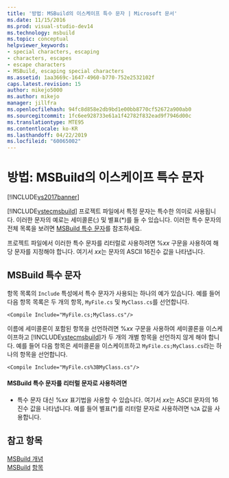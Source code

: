 ```yaml
---
title: '방법: MSBuild의 이스케이프 특수 문자 | Microsoft 문서'
ms.date: 11/15/2016
ms.prod: visual-studio-dev14
ms.technology: msbuild
ms.topic: conceptual
helpviewer_keywords:
- special characters, escaping
- characters, escapes
- escape characters
- MSBuild, escaping special characters
ms.assetid: 1aa3669c-1647-4960-b770-752e2532102f
caps.latest.revision: 15
author: mikejo5000
ms.author: mikejo
manager: jillfra
ms.openlocfilehash: 94fc8d858e2db9bd1e00bb8770cf52672a900ab0
ms.sourcegitcommit: 1fc6ee928733e61a1f42782f832ead9f7946d00c
ms.translationtype: MTE95
ms.contentlocale: ko-KR
ms.lasthandoff: 04/22/2019
ms.locfileid: "60065002"
---
```

# <a name="how-to-escape-special-characters-in-msbuild"></a>방법: MSBuild의 이스케이프 특수 문자
[!INCLUDE[vs2017banner](../includes/vs2017banner.md)]

[!INCLUDE[vstecmsbuild](../includes/vstecmsbuild-md.md)] 프로젝트 파일에서 특정 문자는 특수한 의미로 사용됩니다. 이러한 문자의 예로는 세미콜론(;) 및 별표(*)를 들 수 있습니다. 이러한 특수 문자의 전체 목록을 보려면 [MSBuild 특수 문자](../msbuild/msbuild-special-characters.md)를 참조하세요.  
  
 프로젝트 파일에서 이러한 특수 문자를 리터럴로 사용하려면 %*xx* 구문을 사용하여 해당 문자를 지정해야 합니다. 여기서 *xx*는 문자의 ASCII 16진수 값을 나타냅니다.  
  
## <a name="msbuild-special-characters"></a>MSBuild 특수 문자  
 항목 목록의 `Include` 특성에서 특수 문자가 사용되는 하나의 예가 있습니다. 예를 들어 다음 항목 목록은 두 개의 항목, `MyFile.cs` 및 `MyClass.cs`를 선언합니다.  
  
```  
<Compile Include="MyFile.cs;MyClass.cs"/>  
```  
  
 이름에 세미콜론이 포함된 항목을 선언하려면 %*xx* 구문을 사용하여 세미콜론을 이스케이프하고 [!INCLUDE[vstecmsbuild](../includes/vstecmsbuild-md.md)]가 두 개의 개별 항목을 선언하지 않게 해야 합니다. 예를 들어 다음 항목은 세미콜론을 이스케이프하고 `MyFile.cs;MyClass.cs`라는 하나의 항목을 선언합니다.  
  
```  
<Compile Include="MyFile.cs%3BMyClass.cs"/>  
```  
  
#### <a name="to-use-an-msbuild-special-character-as-a-literal-character"></a>MSBuild 특수 문자를 리터럴 문자로 사용하려면  
  
- 특수 문자 대신 %*xx* 표기법을 사용할 수 있습니다. 여기서 *xx*는 ASCII 문자의 16진수 값을 나타냅니다. 예를 들어 별표(*)를 리터럴 문자로 사용하려면 `%2A` 값을 사용합니다.  
  
## <a name="see-also"></a>참고 항목  
 [MSBuild 개념](../msbuild/msbuild-concepts.md)   
 [MSBuild](msbuild.md) [항목](../msbuild/msbuild-items.md)

